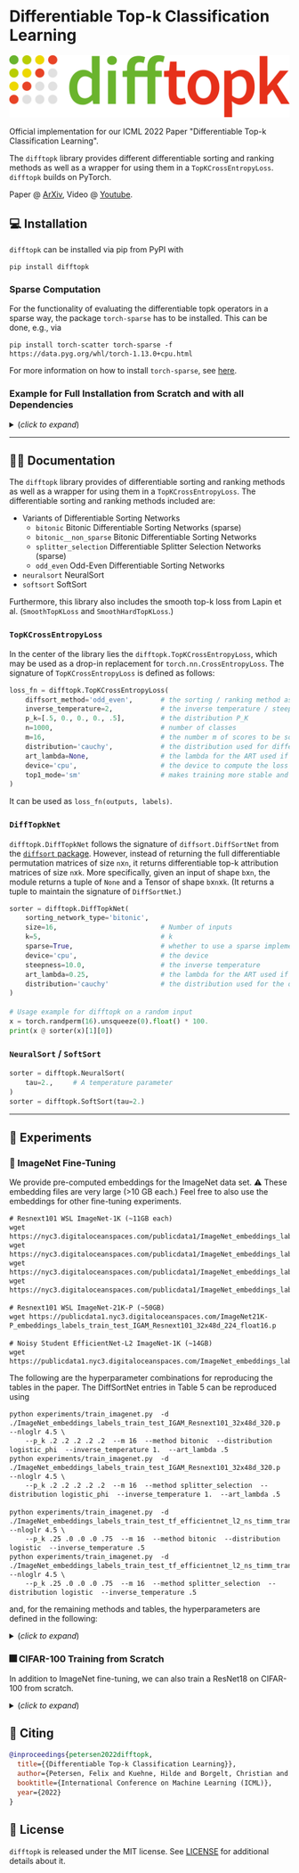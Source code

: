 # Differentiable Top-k Classification Learning

![difftopk_logo](https://github.com/Felix-Petersen/difftopk/raw/main/difftopk_logo.png)

Official implementation for our ICML 2022 Paper "Differentiable Top-k Classification Learning".

The `difftopk` library provides different differentiable sorting and ranking methods as well as a wrapper for using them
in a `TopKCrossEntropyLoss`. `difftopk` builds on PyTorch.

Paper @ [ArXiv](https://arxiv.org/abs/2206.07290),
Video @ [Youtube](https://www.youtube.com/watch?v=J-lZV72DCic).

## 💻 Installation

`difftopk` can be installed via pip from PyPI with
```shell
pip install difftopk
```

### Sparse Computation

For the functionality of evaluating the differentiable topk operators in a sparse way, the package `torch-sparse` has to be installed.
This can be done, e.g., via
```shell
pip install torch-scatter torch-sparse -f https://data.pyg.org/whl/torch-1.13.0+cpu.html
```
For more information on how to install `torch-sparse`, see [here](https://github.com/rusty1s/pytorch_sparse#installation).

### Example for Full Installation from Scratch and with all Dependencies

<details>
  <summary>(<i>click to expand</i>)</summary>

Depending on your system, the following commands will have to be adjusted.

```shell
virtualenv -p python3 .env_topk
. .env_topk/bin/activate
pip install boto3 numpy requests scikit-learn tqdm 
pip install torch==1.13.0+cu116 torchvision==0.14.0+cu116 -f https://download.pytorch.org/whl/torch_stable.html
pip install diffsort

# optional for torch-sparse
FORCE_CUDA=1 pip install --no-cache-dir torch-scatter torch-sparse -f https://data.pyg.org/whl/torch-1.13.0+cu116.html

pip install .
```

</details>

---

## 👩‍💻 Documentation

The `difftopk` library provides of differentiable sorting and ranking methods as well as a wrapper for using them in a
`TopKCrossEntropyLoss`. The differentiable sorting and ranking methods included are:

* Variants of Differentiable Sorting Networks
  * `bitonic` Bitonic Differentiable Sorting Networks (sparse)
  * `bitonic__non_sparse` Bitonic Differentiable Sorting Networks
  * `splitter_selection` Differentiable Splitter Selection Networks (sparse)
  * `odd_even` Odd-Even Differentiable Sorting Networks
* `neuralsort` NeuralSort
* `softsort` SoftSort

Furthermore, this library also includes the smooth top-k loss from Lapin et al. (`SmoothTopKLoss` and `SmoothHardTopKLoss`.)

### `TopKCrossEntropyLoss`
In the center of the library lies the `difftopk.TopKCrossEntropyLoss`, which may be used as a drop-in replacement for
`torch.nn.CrossEntropyLoss`. The signature of `TopKCrossEntropyLoss` is defined as follows:

```python
loss_fn = difftopk.TopKCrossEntropyLoss(
    diffsort_method='odd_even',       # the sorting / ranking method as discussed above
    inverse_temperature=2,            # the inverse temperature / steepness
    p_k=[.5, 0., 0., 0., .5],         # the distribution P_K
    n=1000,                           # number of classes
    m=16,                             # the number m of scores to be sorted (can be smaller than n to make it efficient)
    distribution='cauchy',            # the distribution used for differentiable sorting networks
    art_lambda=None,                  # the lambda for the ART used if `distribution='logistic_phi'`
    device='cpu',                     # the device to compute the loss on
    top1_mode='sm'                    # makes training more stable and is the default value
)
```

It can be used as `loss_fn(outputs, labels)`.

### `DiffTopkNet`

`difftopk.DiffTopkNet` follows the signature of `diffsort.DiffSortNet` from the [`diffsort` package](https://github.com/Felix-Petersen/diffsort#-usage).
However, instead of returning the full differentiable permutation matrices of size `n`x`n`, it returns differentiable top-k attribution matrices of size `n`x`k`.
More specifically, given an input of shape `b`x`n`, the module returns a tuple of `None` and a Tensor of shape `b`x`n`x`k`. 
(It returns a tuple to maintain the signature of `DiffSortNet`.)

```python
sorter = difftopk.DiffTopkNet(
    sorting_network_type='bitonic',
    size=16,                          # Number of inputs
    k=5,                              # k
    sparse=True,                      # whether to use a sparse implementation
    device='cpu',                     # the device
    steepness=10.0,                   # the inverse temperature
    art_lambda=0.25,                  # the lambda for the ART used if `distribution='logistic_phi'`
    distribution='cauchy'             # the distribution used for the differentiable relaxation
)

# Usage example for difftopk on a random input
x = torch.randperm(16).unsqueeze(0).float() * 100.
print(x @ sorter(x)[1][0])
```

### `NeuralSort` / `SoftSort`

```python
sorter = difftopk.NeuralSort(
    tau=2.,     # A temperature parameter
)
sorter = difftopk.SoftSort(tau=2.)
```

---

## 🧪 Experiments

### 🧫 ImageNet Fine-Tuning

We provide pre-computed embeddings for the ImageNet data set. ⚠️ These embedding files are very large (>10 GB each.)
Feel free to also use the embeddings for other fine-tuning experiments.

```shell
# Resnext101 WSL ImageNet-1K (~11GB each)
wget https://nyc3.digitaloceanspaces.com/publicdata1/ImageNet_embeddings_labels_train_test_IGAM_Resnext101_32x48d_320.p
wget https://nyc3.digitaloceanspaces.com/publicdata1/ImageNet_embeddings_labels_train_test_IGAM_Resnext101_32x32d_320.p
wget https://nyc3.digitaloceanspaces.com/publicdata1/ImageNet_embeddings_labels_train_test_IGAM_Resnext101_32x16d_320.p
wget https://nyc3.digitaloceanspaces.com/publicdata1/ImageNet_embeddings_labels_train_test_IGAM_Resnext101_32x8d_320.p

# Resnext101 WSL ImageNet-21K-P (~50GB)
wget https://publicdata1.nyc3.digitaloceanspaces.com/ImageNet21K-P_embeddings_labels_train_test_IGAM_Resnext101_32x48d_224_float16.p

# Noisy Student EfficientNet-L2 ImageNet-1K (~14GB)
wget https://publicdata1.nyc3.digitaloceanspaces.com/ImageNet_embeddings_labels_train_test_tf_efficientnet_l2_ns_timm_transform_800_float16.p
```

The following are the hyperparameter combinations for reproducing the tables in the paper.
The DiffSortNet entries in Table 5 can be reproduced using

```shell
python experiments/train_imagenet.py  -d ./ImageNet_embeddings_labels_train_test_IGAM_Resnext101_32x48d_320.p  --nloglr 4.5 \
    --p_k .2 .2 .2 .2 .2  --m 16  --method bitonic  --distribution logistic_phi  --inverse_temperature 1.  --art_lambda .5 
python experiments/train_imagenet.py  -d ./ImageNet_embeddings_labels_train_test_IGAM_Resnext101_32x48d_320.p  --nloglr 4.5 \
    --p_k .2 .2 .2 .2 .2  --m 16  --method splitter_selection  --distribution logistic_phi  --inverse_temperature 1.  --art_lambda .5

python experiments/train_imagenet.py  -d ./ImageNet_embeddings_labels_train_test_tf_efficientnet_l2_ns_timm_transform_800_float16.p  --nloglr 4.5 \
    --p_k .25 .0 .0 .0 .75  --m 16  --method bitonic  --distribution logistic  --inverse_temperature .5 
python experiments/train_imagenet.py  -d ./ImageNet_embeddings_labels_train_test_tf_efficientnet_l2_ns_timm_transform_800_float16.p  --nloglr 4.5 \
    --p_k .25 .0 .0 .0 .75  --m 16  --method splitter_selection  --distribution logistic  --inverse_temperature .5 
```
and, for the remaining methods and tables, the hyperparameters are defined in the following:

<details>
  <summary>(<i>click to expand</i>)</summary>

```shell
# Tables 2+3 (1K):
python experiments/train_imagenet.py -d ./ImageNet_embeddings_labels_train_test_IGAM_Resnext101_32x48d_320.p  --m 16  --nloglr 4.5

# Tables 2+3 (21K):
python experiments/train_imagenet.py -d ./ImageNet21K-P_embeddings_labels_train_test_IGAM_Resnext101_32x48d_224_float16.p  --m 50  --nloglr 4.  --n_epochs 40 

# combined with one of each of the following

--method softmax_cross_entropy
--method bitonic             --distribution logistic_phi  --inverse_temperature 1.  --art_lambda .5
--method splitter_selection  --distribution logistic_phi  --inverse_temperature 1.  --art_lambda .5
--method neuralsort          --inverse_temperature 0.5
--method softsort            --inverse_temperature 0.5
--method smooth_hard_topk    --inverse_temperature 1. 

--p_k 1.  0. 0. 0. 0.
--p_k 0.  0. 0. 0. 1.
--p_k .5  0. 0. 0. .5
--p_k .25 0. 0. 0. .75
--p_k .1  0. 0. 0. .9
--p_k .2  .2 .2 .2 .2
```

</details>

### 🎆 CIFAR-100 Training from Scratch

In addition to ImageNet fine-tuning, we can also train a ResNet18 on CIFAR-100 from scratch. 

<details>
  <summary>(<i>click to expand</i>)</summary>

```shell
# Tables 1+4:
python experiments/train_cifar100.py

--method softmax_cross_entropy
--method bitonic             --distribution logistic_phi  --inverse_temperature .5  --art_lambda .5
--method splitter_selection  --distribution logistic_phi  --inverse_temperature .5  --art_lambda .5
--method neuralsort          --inverse_temperature 0.0625
--method softsort            --inverse_temperature 0.0625
--method smooth_hard_topk    --inverse_temperature 1.

--p_k 1.  0. 0. 0. 0.
--p_k 0.  0. 0. 0. 1.
--p_k .5  0. 0. 0. .5
--p_k .25 0. 0. 0. .75
--p_k .1  0. 0. 0. .9
--p_k .2  .2 .2 .2 .2
  
# Examples:
python experiments/train_cifar100.py --method softmax_cross_entropy --p_k 1. 0. 0. 0. 0.
python experiments/train_cifar100.py --method splitter_selection --distribution logistic_phi --inverse_temperature .5 --art_lambda .5 --p_k .2 .2 .2 .2 .2
```

</details>

## 📖 Citing

```bibtex
@inproceedings{petersen2022difftopk,
  title={{Differentiable Top-k Classification Learning}},
  author={Petersen, Felix and Kuehne, Hilde and Borgelt, Christian and Deussen, Oliver},
  booktitle={International Conference on Machine Learning (ICML)},
  year={2022}
}
```

## 📜 License

`difftopk` is released under the MIT license. See [LICENSE](LICENSE) for additional details about it.


